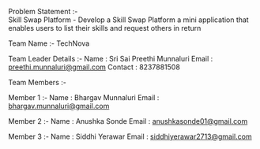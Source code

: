 Problem Statement :-   
Skill Swap Platform - Develop a Skill Swap Platform a mini application that enables users to list their skills and request others in return 

Team Name :- TechNova

Team Leader Details :-
Name : Sri Sai Preethi Munnaluri
Email : preethi.munnaluri@gmail.com
Contact : 8237881508

Team Members :-

Member 1 :-
Name : Bhargav Munnaluri
Email : bhargav.munnaluri@gmail.com

Member 2 :-
Name : Anushka Sonde
Email : anushkasonde01@gmail.com 

Member 3 :-
Name : Siddhi Yerawar
Email : siddhiyerawar2713@gmail.com

